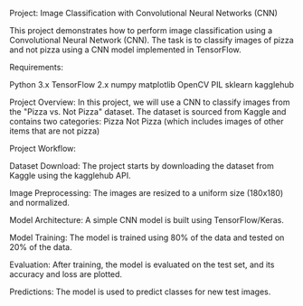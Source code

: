 Project: Image Classification with Convolutional Neural Networks (CNN)

This project demonstrates how to perform image classification using a Convolutional Neural Network (CNN). The task is to classify images of pizza and not pizza using a CNN model implemented in TensorFlow.

Requirements:

Python 3.x
TensorFlow 2.x
numpy
matplotlib
OpenCV
PIL
sklearn
kagglehub

Project Overview:
In this project, we will use a CNN to classify images from the "Pizza vs. Not Pizza" dataset. The dataset is sourced from Kaggle and contains two categories:
Pizza
Not Pizza (which includes images of other items that are not pizza)

Project Workflow:

Dataset Download: The project starts by downloading the dataset from Kaggle using the kagglehub API.

Image Preprocessing: The images are resized to a uniform size (180x180) and normalized.

Model Architecture: A simple CNN model is built using TensorFlow/Keras.

Model Training: The model is trained using 80% of the data and tested on 20% of the data.

Evaluation: After training, the model is evaluated on the test set, and its accuracy and loss are plotted.

Predictions: The model is used to predict classes for new test images.

